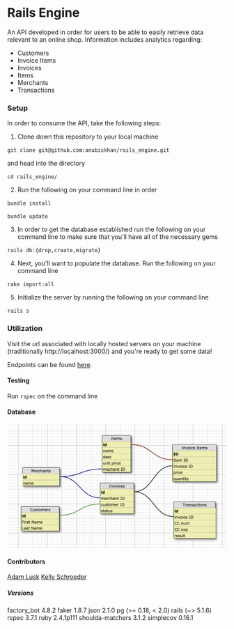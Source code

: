 # Rails Engine
  An API developed in order for users to be able to easily retrieve data relevant to an online shop. Information includes analytics regarding:
  - Customers
  - Invoice Items
  - Invoices
  - Items
  - Merchants
  - Transactions

### Setup
In order to consume the API, take the following steps:
  1. Clone down this repository to your local machine
  ```
  git clone git@github.com:anubiskhan/rails_engine.git
  ```
  and head into the directory
  ```
  cd rails_engine/
  ```
  2. Run the following on your command line in order
  ```
  bundle install
  ```
  ```
  bundle update
  ```

  3. In order to get the database established run the following on your command line to make sure that you'll have all of the necessary gems
  ```
  rails db:{drop,create,migrate}
  ```

  4. Next, you'll want to populate the database. Run the following on your command line
  ```
  rake import:all
  ```
  5. Initialize the server by running the following on your command line
  ```
  rails s
  ```

### Utilization

Visit the url associated with locally hosted servers on your machine (traditionally http://localhost:3000/) and you're ready to get some data!

Endpoints can be found [here](http://backend.turing.io/module3/projects/rails_engine#check-ins-and-milestones).

#### Testing
Run ```rspec``` on the command line

#### Database

![](db/rails-engine-schema.png?raw=true)

#### Contributors

  [Adam Lusk](https://github.com/Vadlusk)
  [Kelly Schroeder](https://github.com/anubiskhan)
##### Versions

factory_bot 4.8.2
faker 1.8.7
json 2.1.0
pg (>= 0.18, < 2.0)
rails (~> 5.1.6)
rspec 3.7.1
ruby 2.4.1p111
shoulda-matchers 3.1.2
simplecov 0.16.1

